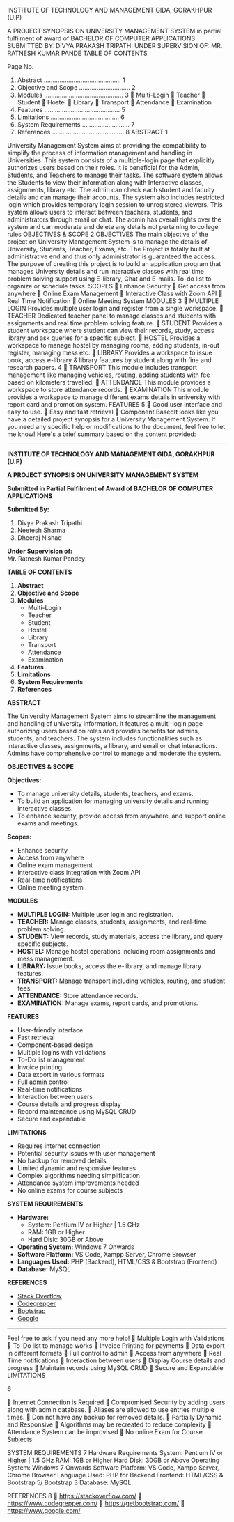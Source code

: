 INSTITUTE OF TECHNOLOGY AND MANAGEMENT GIDA,
GORAKHPUR (U.P)




A PROJECT SYNOPSIS
ON
UNIVERSITY MANAGEMENT SYSTEM
in partial fulfilment of award of
BACHELOR OF COMPUTER APPLICATIONS
SUBMITTED BY: DIVYA PRAKASH TRIPATHI
UNDER SUPERVISION OF: MR. RATNESH KUMAR PANDE
TABLE OF CONTENTS

 Page No.
1. Abstract …………………………………….. 1
2. Objective and Scope ……………………….. 2
3. Modules ……………………………………... 3
 Multi-Login
 Teacher
 Student
 Hostel
 Library
 Transport
 Attendance
 Examination
4. Features ……………………………………. 5
5. Limitations ………………………………… 6
6. System Requirements ……………………... 7
7. References ………………………………….. 8
ABSTRACT
1

University Management System aims at providing the compatibility to
simplify the process of information management and handling in
Universities. This system consists of a multiple-login page that
explicitly authorizes users based on their roles. It is beneficial for the
Admin, Students, and Teachers to manage their tasks. The software
system allows the Students to view their information along with
Interactive classes, assignments, library etc. The admin can check
each student and faculty details and can manage their accounts. The
system also includes restricted login which provides temporary login
session to unregistered viewers. This system allows users to interact
between teachers, students, and administrators through email or
chat. The admin has overall rights over the system and can moderate
and delete any details not pertaining to college rules
OBJECTIVES & SCOPE
2
OBJECTIVES
The main objective of the project on University Management System
is to manage the details of University, Students, Teacher, Exams, etc.
The Project is totally built at administrative end and thus only
administrator is guaranteed the access.
The purpose of creating this project is to build an application program
that manages University details and run interactive classes with real
time problem solving support using E-library, Chat and E-mails.
To-do list to organize or schedule tasks.
SCOPES
 Enhance Security
 Get access from anywhere
 Online Exam Management
 Interactive Class with Zoom API
 Real Time Notification
 Online Meeting System
MODULES
3
 MULTIPLE LOGIN
Provides multiple user login and register from a single workspace.
 TEACHER
Dedicated teacher panel to manage classes and students with
assignments and real time problem solving feature.
 STUDENT
Provides a student workspace where student can view their records,
study, access library and ask queries for a specific subject.
 HOSTEL
Provides a workspace to manage hostel by managing rooms, adding
students, in-out register, managing mess etc.
 LIBRARY
Provides a workspace to issue book, access e-library & library
features by student along with fine and research papers.
4
 TRANSPORT
This module includes transport management like managing vehicles,
routing, adding students with fee based on kilometers travelled.
 ATTENDANCE
This module provides a workspace to store attendance records.
 EXAMINATION
This module provides a workspace to manage different exams
details in university with report card and promotion system.
FEATURES
5
 Good user interface and easy to use.
 Easy and fast retrieval
 Component BasedIt looks like you have a detailed project synopsis for a University Management System. If you need any specific help or modifications to the document, feel free to let me know! Here's a brief summary based on the content provided:

---

**INSTITUTE OF TECHNOLOGY AND MANAGEMENT GIDA, GORAKHPUR (U.P)**

**A PROJECT SYNOPSIS ON UNIVERSITY MANAGEMENT SYSTEM**

**Submitted in Partial Fulfilment of Award of BACHELOR OF COMPUTER APPLICATIONS**

**Submitted By:**  
1. Divya Prakash Tripathi  
2. Neetesh Sharma  
3. Dheeraj Nishad  

**Under Supervision of:**  
Mr. Ratnesh Kumar Pandey  

**TABLE OF CONTENTS**

1. **Abstract**  
2. **Objective and Scope**  
3. **Modules**  
   - Multi-Login  
   - Teacher  
   - Student  
   - Hostel  
   - Library  
   - Transport  
   - Attendance  
   - Examination  
4. **Features**  
5. **Limitations**  
6. **System Requirements**  
7. **References**  

**ABSTRACT**

The University Management System aims to streamline the management and handling of university information. It features a multi-login page authorizing users based on roles and provides benefits for admins, students, and teachers. The system includes functionalities such as interactive classes, assignments, a library, and email or chat interactions. Admins have comprehensive control to manage and moderate the system.

**OBJECTIVES & SCOPE**

**Objectives:**
- To manage university details, students, teachers, and exams.
- To build an application for managing university details and running interactive classes.
- To enhance security, provide access from anywhere, and support online exams and meetings.

**Scopes:**
- Enhance security
- Access from anywhere
- Online exam management
- Interactive class integration with Zoom API
- Real-time notifications
- Online meeting system

**MODULES**

- **MULTIPLE LOGIN:** Multiple user login and registration.
- **TEACHER:** Manage classes, students, assignments, and real-time problem solving.
- **STUDENT:** View records, study materials, access the library, and query specific subjects.
- **HOSTEL:** Manage hostel operations including room assignments and mess management.
- **LIBRARY:** Issue books, access the e-library, and manage library features.
- **TRANSPORT:** Manage transport including vehicles, routing, and student fees.
- **ATTENDANCE:** Store attendance records.
- **EXAMINATION:** Manage exams, report cards, and promotions.

**FEATURES**

- User-friendly interface
- Fast retrieval
- Component-based design
- Multiple logins with validations
- To-Do list management
- Invoice printing
- Data export in various formats
- Full admin control
- Real-time notifications
- Interaction between users
- Course details and progress display
- Record maintenance using MySQL CRUD
- Secure and expandable

**LIMITATIONS**

- Requires internet connection
- Potential security issues with user management
- No backup for removed details
- Limited dynamic and responsive features
- Complex algorithms needing simplification
- Attendance system improvements needed
- No online exams for course subjects

**SYSTEM REQUIREMENTS**

- **Hardware:**
  - System: Pentium IV or Higher | 1.5 GHz
  - RAM: 1GB or Higher
  - Hard Disk: 30GB or Above
- **Operating System:** Windows 7 Onwards
- **Software Platform:** VS Code, Xampp Server, Chrome Browser
- **Languages Used:** PHP (Backend), HTML/CSS & Bootstrap (Frontend)
- **Database:** MySQL

**REFERENCES**

- [Stack Overflow](https://stackoverflow.com/)
- [Codegrepper](https://www.codegrepper.com/)
- [Bootstrap](https://getbootstrap.com/)
- [Google](https://www.google.com/)

---

Feel free to ask if you need any more help!
 Multiple Login with Validations
 To-Do list to manage works
 Invoice Printing for payments
 Data export in different formats
 Full control to admin
 Access from anywhere
 Real Time notifications
 Interaction between users
 Display Course details and progress
 Maintain records using MySQL CRUD
 Secure and Expandable
LIMITATIONS

6

 Internet Connection is Required
 Compromised Security by adding users along with admin
database.
 Aliases are allowed to use entries multiple times.
 Don not have any backup for removed details.
 Partially Dynamic and Responsive
 Algorithms may be recreated to reduce complexity
 Attendance System can be improvised
 No online Exam for Course Subjects



SYSTEM REQUIREMENTS
 7
Hardware Requirements
 System: Pentium IV or Higher | 1.5 GHz
 RAM: 1GB or Higher
 Hard Disk: 30GB or Above
 Operating System: Windows 7 Onwards
 Software Platform: VS Code, Xampp Server, Chrome Browser
 Language Used: PHP for Backend
 Frontend: HTML/CSS & Bootstrap 5/ Bootstrap 3
 Database: MySQL


REFERENCES
8
 https://stackoverflow.com/
 https://www.codegrepper.com/
 https://getbootstrap.com/
 https://www.google.com/
